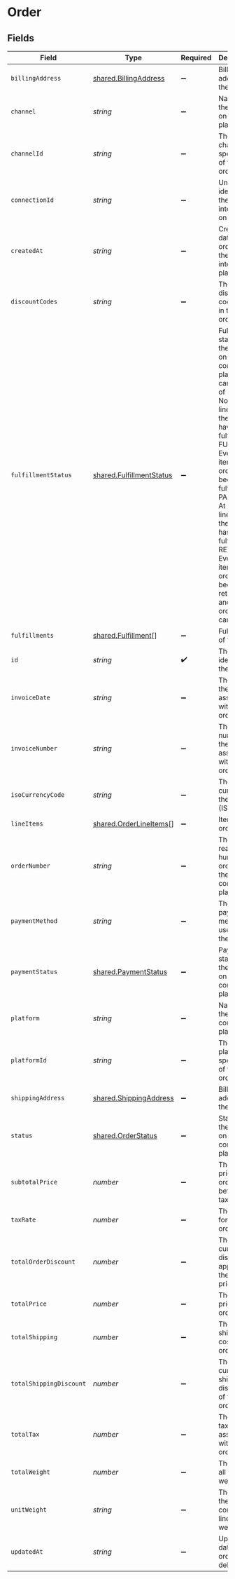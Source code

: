 # Order


## Fields

| Field                                                                                                                                                                                                                                                                                                                                                       | Type                                                                                                                                                                                                                                                                                                                                                        | Required                                                                                                                                                                                                                                                                                                                                                    | Description                                                                                                                                                                                                                                                                                                                                                 |
| ----------------------------------------------------------------------------------------------------------------------------------------------------------------------------------------------------------------------------------------------------------------------------------------------------------------------------------------------------------- | ----------------------------------------------------------------------------------------------------------------------------------------------------------------------------------------------------------------------------------------------------------------------------------------------------------------------------------------------------------- | ----------------------------------------------------------------------------------------------------------------------------------------------------------------------------------------------------------------------------------------------------------------------------------------------------------------------------------------------------------- | ----------------------------------------------------------------------------------------------------------------------------------------------------------------------------------------------------------------------------------------------------------------------------------------------------------------------------------------------------------- |
| `billingAddress`                                                                                                                                                                                                                                                                                                                                            | [shared.BillingAddress](../../models/shared/billingaddress.md)                                                                                                                                                                                                                                                                                              | :heavy_minus_sign:                                                                                                                                                                                                                                                                                                                                          | Billing address for the order                                                                                                                                                                                                                                                                                                                               |
| `channel`                                                                                                                                                                                                                                                                                                                                                   | *string*                                                                                                                                                                                                                                                                                                                                                    | :heavy_minus_sign:                                                                                                                                                                                                                                                                                                                                          | Name of the channel on the platform.                                                                                                                                                                                                                                                                                                                        |
| `channelId`                                                                                                                                                                                                                                                                                                                                                 | *string*                                                                                                                                                                                                                                                                                                                                                    | :heavy_minus_sign:                                                                                                                                                                                                                                                                                                                                          | The channel-specific ID of the order.                                                                                                                                                                                                                                                                                                                       |
| `connectionId`                                                                                                                                                                                                                                                                                                                                              | *string*                                                                                                                                                                                                                                                                                                                                                    | :heavy_minus_sign:                                                                                                                                                                                                                                                                                                                                          | Unique identifier of the integration on delta.                                                                                                                                                                                                                                                                                                              |
| `createdAt`                                                                                                                                                                                                                                                                                                                                                 | *string*                                                                                                                                                                                                                                                                                                                                                    | :heavy_minus_sign:                                                                                                                                                                                                                                                                                                                                          | Creation date of the order on the integration platform.                                                                                                                                                                                                                                                                                                     |
| `discountCodes`                                                                                                                                                                                                                                                                                                                                             | *string*                                                                                                                                                                                                                                                                                                                                                    | :heavy_minus_sign:                                                                                                                                                                                                                                                                                                                                          | The discount codes used in the order.                                                                                                                                                                                                                                                                                                                       |
| `fulfillmentStatus`                                                                                                                                                                                                                                                                                                                                         | [shared.FulfillmentStatus](../../models/shared/fulfillmentstatus.md)                                                                                                                                                                                                                                                                                        | :heavy_minus_sign:                                                                                                                                                                                                                                                                                                                                          | Fulfillment status of the order on the connected platform, can be one of - NULL None of the line items in the order have been fulfilled. - FULFILLED Every line item in the order has been fulfilled. - PARTIALLY At least one line item in the order has been fulfilled. - RETURNED Every line item in the order has been returned and the order canceled. |
| `fulfillments`                                                                                                                                                                                                                                                                                                                                              | [shared.Fulfillment](../../models/shared/fulfillment.md)[]                                                                                                                                                                                                                                                                                                  | :heavy_minus_sign:                                                                                                                                                                                                                                                                                                                                          | Fulfillments of the order                                                                                                                                                                                                                                                                                                                                   |
| `id`                                                                                                                                                                                                                                                                                                                                                        | *string*                                                                                                                                                                                                                                                                                                                                                    | :heavy_check_mark:                                                                                                                                                                                                                                                                                                                                          | The unique identifier of the order                                                                                                                                                                                                                                                                                                                          |
| `invoiceDate`                                                                                                                                                                                                                                                                                                                                               | *string*                                                                                                                                                                                                                                                                                                                                                    | :heavy_minus_sign:                                                                                                                                                                                                                                                                                                                                          | The date of the invoice associated with the order.                                                                                                                                                                                                                                                                                                          |
| `invoiceNumber`                                                                                                                                                                                                                                                                                                                                             | *string*                                                                                                                                                                                                                                                                                                                                                    | :heavy_minus_sign:                                                                                                                                                                                                                                                                                                                                          | The number of the invoice associated with the order.                                                                                                                                                                                                                                                                                                        |
| `isoCurrencyCode`                                                                                                                                                                                                                                                                                                                                           | *string*                                                                                                                                                                                                                                                                                                                                                    | :heavy_minus_sign:                                                                                                                                                                                                                                                                                                                                          | The currency of the order. (ISO 4217).                                                                                                                                                                                                                                                                                                                      |
| `lineItems`                                                                                                                                                                                                                                                                                                                                                 | [shared.OrderLineItems](../../models/shared/orderlineitems.md)[]                                                                                                                                                                                                                                                                                            | :heavy_minus_sign:                                                                                                                                                                                                                                                                                                                                          | Items of the order                                                                                                                                                                                                                                                                                                                                          |
| `orderNumber`                                                                                                                                                                                                                                                                                                                                               | *string*                                                                                                                                                                                                                                                                                                                                                    | :heavy_minus_sign:                                                                                                                                                                                                                                                                                                                                          | The readable human order id on the connected platform.                                                                                                                                                                                                                                                                                                      |
| `paymentMethod`                                                                                                                                                                                                                                                                                                                                             | *string*                                                                                                                                                                                                                                                                                                                                                    | :heavy_minus_sign:                                                                                                                                                                                                                                                                                                                                          | The payment method used for the order.                                                                                                                                                                                                                                                                                                                      |
| `paymentStatus`                                                                                                                                                                                                                                                                                                                                             | [shared.PaymentStatus](../../models/shared/paymentstatus.md)                                                                                                                                                                                                                                                                                                | :heavy_minus_sign:                                                                                                                                                                                                                                                                                                                                          | Payment status of the order on the connected platform.                                                                                                                                                                                                                                                                                                      |
| `platform`                                                                                                                                                                                                                                                                                                                                                  | *string*                                                                                                                                                                                                                                                                                                                                                    | :heavy_minus_sign:                                                                                                                                                                                                                                                                                                                                          | Name of the connected platform.                                                                                                                                                                                                                                                                                                                             |
| `platformId`                                                                                                                                                                                                                                                                                                                                                | *string*                                                                                                                                                                                                                                                                                                                                                    | :heavy_minus_sign:                                                                                                                                                                                                                                                                                                                                          | The platform-specific ID of the order.                                                                                                                                                                                                                                                                                                                      |
| `shippingAddress`                                                                                                                                                                                                                                                                                                                                           | [shared.ShippingAddress](../../models/shared/shippingaddress.md)                                                                                                                                                                                                                                                                                            | :heavy_minus_sign:                                                                                                                                                                                                                                                                                                                                          | Billing address for the order                                                                                                                                                                                                                                                                                                                               |
| `status`                                                                                                                                                                                                                                                                                                                                                    | [shared.OrderStatus](../../models/shared/orderstatus.md)                                                                                                                                                                                                                                                                                                    | :heavy_minus_sign:                                                                                                                                                                                                                                                                                                                                          | Status of the order on the connected platform.                                                                                                                                                                                                                                                                                                              |
| `subtotalPrice`                                                                                                                                                                                                                                                                                                                                             | *number*                                                                                                                                                                                                                                                                                                                                                    | :heavy_minus_sign:                                                                                                                                                                                                                                                                                                                                          | The total price of the order before taxes.                                                                                                                                                                                                                                                                                                                  |
| `taxRate`                                                                                                                                                                                                                                                                                                                                                   | *number*                                                                                                                                                                                                                                                                                                                                                    | :heavy_minus_sign:                                                                                                                                                                                                                                                                                                                                          | The tax rate for the order.                                                                                                                                                                                                                                                                                                                                 |
| `totalOrderDiscount`                                                                                                                                                                                                                                                                                                                                        | *number*                                                                                                                                                                                                                                                                                                                                                    | :heavy_minus_sign:                                                                                                                                                                                                                                                                                                                                          | The cumulated discounts applied to the total price.                                                                                                                                                                                                                                                                                                         |
| `totalPrice`                                                                                                                                                                                                                                                                                                                                                | *number*                                                                                                                                                                                                                                                                                                                                                    | :heavy_minus_sign:                                                                                                                                                                                                                                                                                                                                          | The total price of the order.                                                                                                                                                                                                                                                                                                                               |
| `totalShipping`                                                                                                                                                                                                                                                                                                                                             | *number*                                                                                                                                                                                                                                                                                                                                                    | :heavy_minus_sign:                                                                                                                                                                                                                                                                                                                                          | The total shipping cost of the order.                                                                                                                                                                                                                                                                                                                       |
| `totalShippingDiscount`                                                                                                                                                                                                                                                                                                                                     | *number*                                                                                                                                                                                                                                                                                                                                                    | :heavy_minus_sign:                                                                                                                                                                                                                                                                                                                                          | The cumulated shipping discounts of the order.                                                                                                                                                                                                                                                                                                              |
| `totalTax`                                                                                                                                                                                                                                                                                                                                                  | *number*                                                                                                                                                                                                                                                                                                                                                    | :heavy_minus_sign:                                                                                                                                                                                                                                                                                                                                          | The total taxes associated with the order.                                                                                                                                                                                                                                                                                                                  |
| `totalWeight`                                                                                                                                                                                                                                                                                                                                               | *number*                                                                                                                                                                                                                                                                                                                                                    | :heavy_minus_sign:                                                                                                                                                                                                                                                                                                                                          | The sum of all line item weights.                                                                                                                                                                                                                                                                                                                           |
| `unitWeight`                                                                                                                                                                                                                                                                                                                                                | *string*                                                                                                                                                                                                                                                                                                                                                    | :heavy_minus_sign:                                                                                                                                                                                                                                                                                                                                          | The unit of the combined line item weights.                                                                                                                                                                                                                                                                                                                 |
| `updatedAt`                                                                                                                                                                                                                                                                                                                                                 | *string*                                                                                                                                                                                                                                                                                                                                                    | :heavy_minus_sign:                                                                                                                                                                                                                                                                                                                                          | Updated date of the order in delta.                                                                                                                                                                                                                                                                                                                         |